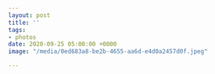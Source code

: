 ```yaml
---
layout: post
title: ''
tags:
- photos
date: 2020-09-25 05:00:00 +0000
image: "/media/0ed683a8-be2b-4655-aa6d-e4d0a2457d0f.jpeg"

---
```

